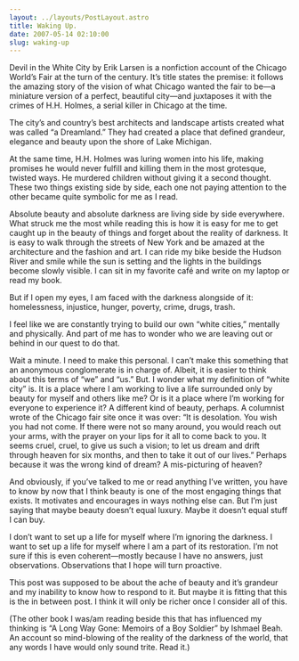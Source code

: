 ```yaml
---
layout: ../layouts/PostLayout.astro
title: Waking Up.
date: 2007-05-14 02:10:00
slug: waking-up
---
```


Devil in the White City by Erik Larsen is a nonfiction account of the Chicago World’s Fair at the turn of the century. It’s title states the premise: it follows the amazing story of the vision of what Chicago wanted the fair to be—a miniature version of a perfect, beautiful city—and juxtaposes it with the crimes of H.H. Holmes, a serial killer in Chicago at the time.  
  
The city’s and country’s best architects and landscape artists created what was called “a Dreamland.” They had created a place that defined grandeur, elegance and beauty upon the shore of Lake Michigan.  
  
At the same time, H.H. Holmes was luring women into his life, making promises he would never fulfill and killing them in the most grotesque, twisted ways. He murdered children without giving it a second thought. These two things existing side by side, each one not paying attention to the other became quite symbolic for me as I read.  
  
Absolute beauty and absolute darkness are living side by side everywhere. What struck me the most while reading this is how it is easy for me to get caught up in the beauty of things and forget about the reality of darkness. It is easy to walk through the streets of New York and be amazed at the architecture and the fashion and art. I can ride my bike beside the Hudson River and smile while the sun is setting and the lights in the buildings become slowly visible. I can sit in my favorite café and write on my laptop or read my book.  
  
But if I open my eyes, I am faced with the darkness alongside of it: homelessness, injustice, hunger, poverty, crime, drugs, trash.  
  
I feel like we are constantly trying to build our own “white cities,” mentally and physically. And part of me has to wonder who we are leaving out or behind in our quest to do that.  
  
Wait a minute. I need to make this personal. I can’t make this something that an anonymous conglomerate is in charge of. Albeit, it is easier to think about this terms of “we” and “us.” But. I wonder what my definition of “white city” is. It is a place where I am working to live a life surrounded only by beauty for myself and others like me? Or is it a place where I’m working for everyone to experience it? A different kind of beauty, perhaps. A columnist wrote of the Chicago fair site once it was over: “It is desolation. You wish you had not come. If there were not so many around, you would reach out your arms, with the prayer on your lips for it all to come back to you. It seems cruel, cruel, to give us such a vision; to let us dream and drift through heaven for six months, and then to take it out of our lives.” Perhaps because it was the wrong kind of dream? A mis-picturing of heaven?  
  
And obviously, if you’ve talked to me or read anything I’ve written, you have to know by now that I think beauty is one of the most engaging things that exists. It motivates and encourages in ways nothing else can. But I’m just saying that maybe beauty doesn’t equal luxury. Maybe it doesn’t equal stuff I can buy.  
  
I don’t want to set up a life for myself where I’m ignoring the darkness. I want to set up a life for myself where I am a part of its restoration. I’m not sure if this is even coherent—mostly because I have no answers, just observations. Observations that I hope will turn proactive.  
  
This post was supposed to be about the ache of beauty and it’s grandeur and my inability to know how to respond to it. But maybe it is fitting that this is the in between post. I think it will only be richer once I consider all of this.  
  
(The other book I was/am reading beside this that has influenced my thinking is “A Long Way Gone: Memoirs of a Boy Soldier” by Ishmael Beah. An account so mind-blowing of the reality of the darkness of the world, that any words I have would only sound trite. Read it.)